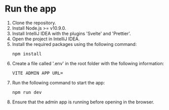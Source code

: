 <h1>Run the app</h1>
<ol>
    <li>Clone the repository.</li>
    <li>Install Node.js >= v10.9.0.</li>
    <li>Install IntelliJ IDEA with the plugins 'Svelte' and 'Prettier'.</li>
    <li>Open the project in IntelliJ IDEA.</li>
    <li>Install the required packages using the following command:
        <pre>npm install</pre>
    </li>
    <li>Create a file called '.env' in the root folder with the following information:
        <pre>VITE_ADMIN_APP_URL=</pre>
    </li>
    <li>Run the following command to start the app:
        <pre>npm run dev</pre>
    </li>
    <li>Ensure that the admin app is running before opening in the browser.</li>
</ol>
